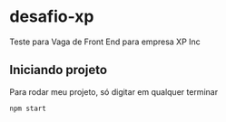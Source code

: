 # desafio-xp
Teste para Vaga de Front End para empresa XP Inc

## Iniciando projeto

Para rodar meu projeto, só digitar em qualquer terminar 

```bash
npm start
```
